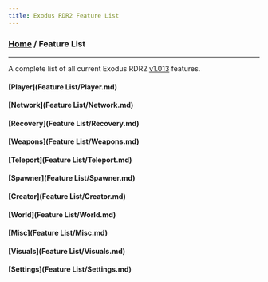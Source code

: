 ```yaml
---
title: Exodus RDR2 Feature List
---
```

### [Home](../index.md) / Feature List
---
A complete list of all current Exodus RDR2 [v1.013](Changelogs/v1.013.md) features.

#### [Player](Feature List/Player.md)
#### [Network](Feature List/Network.md)
#### [Recovery](Feature List/Recovery.md)
#### [Weapons](Feature List/Weapons.md)
#### [Teleport](Feature List/Teleport.md) 
#### [Spawner](Feature List/Spawner.md)
#### [Creator](Feature List/Creator.md)
#### [World](Feature List/World.md)
#### [Misc](Feature List/Misc.md)
#### [Visuals](Feature List/Visuals.md)
#### [Settings](Feature List/Settings.md)
